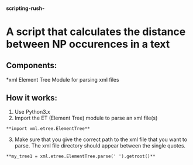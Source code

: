 #### scripting-rush-

# A script that calculates the distance between NP occurences in a text

## Components:
*xml Element Tree Module for parsing xml files

## How it works:
1. Use Python3.x
2. Import the ET (Element Tree) module to parse an xml file(s)
  ```
  **import xml.etree.ElementTree**
  ```
3. Make sure that you give the correct path to the xml file that you want to parse. The xml file directory should appear between the single quotes.
  ```
  **my_tree1 = xml.etree.ElementTree.parse(' ').getroot()**
 ```

